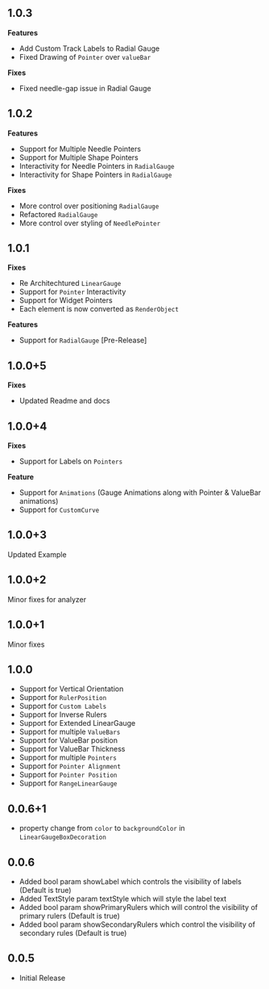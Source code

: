 ## 1.0.3

**Features**

- Add Custom Track Labels to Radial Gauge
- Fixed Drawing of `Pointer` over `valueBar`

**Fixes**

- Fixed needle-gap issue in Radial Gauge

## 1.0.2

**Features**

- Support for Multiple Needle Pointers
- Support for Multiple Shape Pointers
- Interactivity for Needle Pointers in `RadialGauge`
- Interactivity for Shape Pointers in `RadialGauge`

**Fixes**

- More control over positioning `RadialGauge`
- Refactored `RadialGauge`
- More control over styling of `NeedlePointer`

## 1.0.1

**Fixes**

- Re Architechtured `LinearGauge`
- Support for `Pointer` Interactivity
- Support for Widget Pointers
- Each element is now converted as `RenderObject`

**Features**

- Support for `RadialGauge` [Pre-Release]

## 1.0.0+5

**Fixes**

- Updated Readme and docs

## 1.0.0+4

**Fixes**

- Support for Labels on `Pointers`

**Feature**

- Support for `Animations` (Gauge Animations along with Pointer & ValueBar animations)
- Support for `CustomCurve`

## 1.0.0+3

Updated Example

## 1.0.0+2

Minor fixes for analyzer

## 1.0.0+1

Minor fixes

## 1.0.0

- Support for Vertical Orientation
- Support for `RulerPosition`
- Support for `Custom Labels`
- Support for Inverse Rulers
- Support for Extended LinearGauge
- Support for multiple `ValueBars`
- Support for ValueBar position
- Support for ValueBar Thickness
- Support for multiple `Pointers`
- Support for `Pointer Alignment`
- Support for `Pointer Position`
- Support for `RangeLinearGauge`

## 0.0.6+1

- property change from `color` to `backgroundColor` in `LinearGaugeBoxDecoration`

## 0.0.6

- Added bool param showLabel which controls the visibility of labels (Default is true)
- Added TextStyle param textStyle which will style the label text
- Added bool param showPrimaryRulers which will control the visibility of primary rulers (Default is true)
- Added bool param showSecondaryRulers which control the visibility of secondary rules (Default is true)

## 0.0.5

- Initial Release
